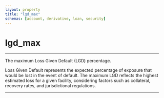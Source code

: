 ```yaml
---
layout: property
title: "lgd_max"
schemas: [account, derivative, loan, security]
---
```


# lgd_max

---

The maximum Loss Given Default (LGD) percentage.

Loss Given Default represents the expected percentage of exposure that would be lost in the event of default. The maximum LGD reflects the highest estimated loss for a given facility, considering factors such as collateral, recovery rates, and jurisdictional regulations.

---
